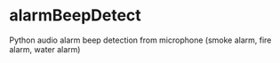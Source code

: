 # alarmBeepDetect
Python audio alarm beep detection from microphone (smoke alarm, fire alarm, water alarm)

